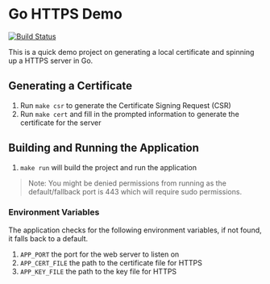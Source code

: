 # Go HTTPS Demo

[![Build Status](https://travis-ci.org/themccallister/go-https-demo.svg?branch=master)](https://travis-ci.org/themccallister/go-https-demo)

This is a quick demo project on generating a local certificate and spinning up a HTTPS server in Go.

## Generating a Certificate

1. Run `make csr` to generate the Certificate Signing Request (CSR)
2. Run `make cert` and fill in the prompted information to generate the certificate for the server

## Building and Running the Application

1. `make run` will build the project and run the application

> Note: You might be denied permissions from running as the default/fallback port is 443 which will require sudo permissions.

### Environment Variables

The application checks for the following environment variables, if not found, it falls back to a default.

1. `APP_PORT` the port for the web server to listen on
2. `APP_CERT_FILE` the path to the certificate file for HTTPS
3. `APP_KEY_FILE` the path to the key file for HTTPS
